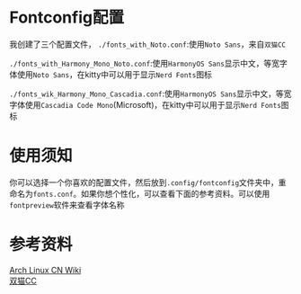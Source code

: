 # Fontconfig配置
我创建了三个配置文件，
`./fonts_with_Noto.conf`:使用`Noto Sans`，来自`双猫CC`

`./fonts_with_Harmony_Mono_Noto.conf`:使用`HarmonyOS Sans`显示中文，等宽字体使用`Noto Sans`，在kitty中可以用于显示`Nerd Fonts`图标

`./fonts_wik_Harmony_Mono_Cascadia.conf`:使用`HarmonyOS Sans`显示中文，等宽字体使用`Cascadia Code Mono`(Microsoft)，在kitty中可以用于显示`Nerd Fonts`图标
# 使用须知
你可以选择一个你喜欢的配置文件，然后放到`.config/fontconfig`文件夹中，重命名为`fonts.conf`。如果你想个性化，可以查看下面的参考资料。可以使用`fontpreview`软件来查看字体名称
# 参考资料
[Arch Linux CN Wiki](https://wiki.archlinuxcn.org/wiki/Fontconfig)\
[双猫CC](https://catcat.cc/post/2021-03-07/)
